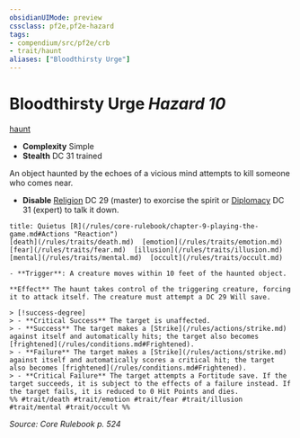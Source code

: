 ```yaml
---
obsidianUIMode: preview
cssclass: pf2e,pf2e-hazard
tags:
- compendium/src/pf2e/crb
- trait/haunt
aliases: ["Bloodthirsty Urge"]
---
```

# Bloodthirsty Urge *Hazard 10*  
[haunt](/rules/traits/haunt.md)  

- **Complexity** Simple
- **Stealth** DC 31 trained  

An object haunted by the echoes of a vicious mind attempts to kill someone who comes near.

- **Disable** [Religion](/compendium/skills.md#Religion) DC 29 (master) to exorcise the spirit or [Diplomacy](/compendium/skills.md#Diplomacy) DC 31 (expert) to talk it down.  
     
```ad-embed-ability
title: Quietus [R](/rules/core-rulebook/chapter-9-playing-the-game.md#Actions "Reaction")
[death](/rules/traits/death.md)  [emotion](/rules/traits/emotion.md)  [fear](/rules/traits/fear.md)  [illusion](/rules/traits/illusion.md)  [mental](/rules/traits/mental.md)  [occult](/rules/traits/occult.md)  

- **Trigger**: A creature moves within 10 feet of the haunted object.

**Effect** The haunt takes control of the triggering creature, forcing it to attack itself. The creature must attempt a DC 29 Will save.

> [!success-degree] 
> - **Critical Success** The target is unaffected.
> - **Success** The target makes a [Strike](/rules/actions/strike.md) against itself and automatically hits; the target also becomes [frightened](/rules/conditions.md#Frightened).
> - **Failure** The target makes a [Strike](/rules/actions/strike.md) against itself and automatically scores a critical hit; the target also becomes [frightened](/rules/conditions.md#Frightened).
> - **Critical Failure** The target attempts a Fortitude save. If the target succeeds, it is subject to the effects of a failure instead. If the target fails, it is reduced to 0 Hit Points and dies.  
%% #trait/death #trait/emotion #trait/fear #trait/illusion #trait/mental #trait/occult %%
```

*Source: Core Rulebook p. 524*